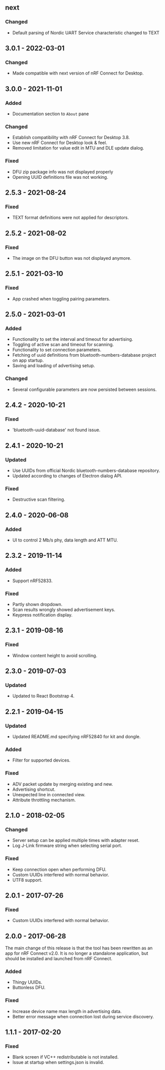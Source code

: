 ## next
### Changed
- Default parsing of Nordic UART Service characteristic changed to TEXT

## 3.0.1 - 2022-03-01

### Changed

-   Made compatible with next version of nRF Connect for Desktop.

## 3.0.0 - 2021-11-01

### Added

-   Documentation section to `About` pane

### Changed

-   Establish compatibility with nRF Connect for Desktop 3.8.
-   Use new nRF Connect for Desktop look & feel.
-   Removed limitation for value edit in MTU and DLE update dialog.

### Fixed

-   DFU zip package info was not displayed properly
-   Opening UUID definitions file was not working.

## 2.5.3 - 2021-08-24

### Fixed

-   TEXT format definitions were not applied for descriptors.

## 2.5.2 - 2021-08-02

### Fixed

-   The image on the DFU button was not displayed anymore.

## 2.5.1 - 2021-03-10

### Fixed

-   App crashed when toggling pairing parameters.

## 2.5.0 - 2021-03-01

### Added

-   Functionality to set the interval and timeout for advertising.
-   Toggling of active scan and timeout for scanning.
-   Functionality to set connection parameters.
-   Fetching of uuid definitions from bluetooth-numbers-database project on app
    startup.
-   Saving and loading of advertising setup.

### Changed

-   Several configurable parameters are now persisted between sessions.

## 2.4.2 - 2020-10-21

### Fixed

-   'bluetooth-uuid-database' not found issue.

## 2.4.1 - 2020-10-21

### Updated

-   Use UUIDs from official Nordic bluetooth-numbers-database repository.
-   Updated according to changes of Electron dialog API.

### Fixed

-   Destructive scan filtering.

## 2.4.0 - 2020-06-08

### Added

-   UI to control 2 Mb/s phy, data length and ATT MTU.

## 2.3.2 - 2019-11-14

### Added

-   Support nRF52833.

### Fixed

-   Partly shown dropdown.
-   Scan results wrongly showed advertisement keys.
-   Keypress notification display.

## 2.3.1 - 2019-08-16

### Fixed

-   Window content height to avoid scrolling.

## 2.3.0 - 2019-07-03

### Updated

-   Updated to React Bootstrap 4.

## 2.2.1 - 2019-04-15

### Updated

-   Updated README.md specifying nRF52840 for kit and dongle.

### Added

-   Filter for supported devices.

### Fixed

-   ADV packet update by merging existing and new.
-   Advertising shortcut.
-   Unexpected line in connected view.
-   Attribute throttling mechanism.

## 2.1.0 - 2018-02-05

### Changed

-   Server setup can be applied multiple times with adapter reset.
-   Log J-Link firmware string when selecting serial port.

### Fixed

-   Keep connection open when performing DFU.
-   Custom UUIDs interfered with normal behavior.
-   UTF8 support.

## 2.0.1 - 2017-07-26

### Fixed

-   Custom UUIDs interfered with normal behavior.

## 2.0.0 - 2017-06-28

The main change of this release is that the tool has been rewritten as an app
for nRF Connect v2.0. It is no longer a standalone application, but should be
installed and launched from nRF Connect.

### Added

-   Thingy UUIDs.
-   Buttonless DFU.

### Fixed

-   Increase device name max length in advertising data.
-   Better error message when connection lost during service discovery.

## 1.1.1 - 2017-02-20

### Fixed

-   Blank screen if VC++ redistributable is not installed.
-   Issue at startup when settings.json is invalid.
